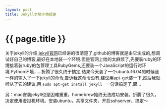 ```yaml
---
layout: post
title: Jekyll本地环境搭建
---
```


{{ page.title }}
================

关于jekyll的介绍,<a href="https://jekyllrb.com/">jekyll官网</a>已经讲的很清楚了,github的博客就是由它生成的,想调试好自己的博客,最好在本地装一个环境.但是官网上给的太麻烦了,先要装ruby的环境接着装ruby的包管理工具RubyGems,还要装一个JavaScript的运行时环境.Python环境......折腾了很久终于搞定,结果今天装了一个ubuntu16.04的时候谜一样的输入了一下jekyll的命令,告诉我这命令没有,建议用apt-get装一下,然后我就听从了它的建议,用
		<code>sudo apt-get install jekyll </code> 
一句话搞定了,囧...

另：mac安装jekyll也是困难重重，homebrew始终无法成功安装。折腾了很久，决定使用虚拟机环境。安装ubuntu，共享文件夹，开启sshserver。搞定～

